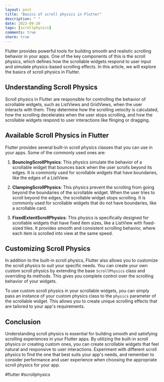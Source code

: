 ```yaml
---
layout: post
title: "Basics of scroll physics in Flutter"
description: " "
date: 2023-09-20
tags: [scrollphysics]
comments: true
share: true
---
```


Flutter provides powerful tools for building smooth and realistic scrolling behavior in your apps. One of the key components of this is the scroll physics, which defines how the scrollable widgets respond to user input and simulate physics-based scrolling effects. In this article, we will explore the basics of scroll physics in Flutter.

## Understanding Scroll Physics

Scroll physics in Flutter are responsible for controlling the behavior of scrollable widgets, such as ListViews and GridViews, when the user interacts with them. They determine how the scrolling velocity is calculated, how the scrolling decelerates when the user stops scrolling, and how the scrollable widgets respond to user interactions like flinging or dragging.

## Available Scroll Physics in Flutter

Flutter provides several built-in scroll physics classes that you can use in your apps. Some of the commonly used ones are:

1. **BouncingScrollPhysics**: This physics simulate the behavior of a scrollable widget that bounces back when the user scrolls beyond its edges. It is commonly used for scrollable widgets that have boundaries, like the edges of a ListView.

2. **ClampingScrollPhysics**: This physics prevent the scrolling from going beyond the boundaries of the scrollable widget. When the user tries to scroll beyond the edges, the scrollable widget stops scrolling. It is commonly used for scrollable widgets that do not have boundaries, like a scrollable card.

3. **FixedExtentScrollPhysics**: This physics is specifically designed for scrollable widgets that have fixed item sizes, like a ListView with fixed-sized tiles. It provides smooth and consistent scrolling behavior, where each item is scrolled into view at the same speed.

## Customizing Scroll Physics

In addition to the built-in scroll physics, Flutter also allows you to customize the scroll physics to suit your specific needs. You can create your own custom scroll physics by extending the base `ScrollPhysics` class and overriding its methods. This gives you complete control over the scrolling behavior of your widgets.

To use custom scroll physics in your scrollable widgets, you can simply pass an instance of your custom physics class to the `physics` parameter of the scrollable widget. This allows you to create unique scrolling effects that are tailored to your app's requirements.

## Conclusion

Understanding scroll physics is essential for building smooth and satisfying scrolling experiences in your Flutter apps. By utilizing the built-in scroll physics or creating custom ones, you can create scrollable widgets that feel natural and responsive to user interactions. Experiment with different scroll physics to find the one that best suits your app's needs, and remember to consider performance and user experience when choosing the appropriate scroll physics for your app.

#flutter #scrollphysics